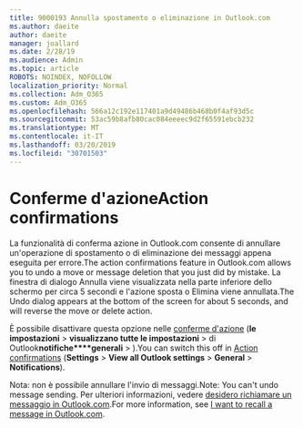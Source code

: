 ```yaml
---
title: 9000193 Annulla spostamento o eliminazione in Outlook.com
ms.author: daeite
author: daeite
manager: joallard
ms.date: 2/28/19
ms.audience: Admin
ms.topic: article
ROBOTS: NOINDEX, NOFOLLOW
localization_priority: Normal
ms.collection: Adm_O365
ms.custom: Adm_O365
ms.openlocfilehash: 566a12c192e117401a9d49486b468b0f4af93d5c
ms.sourcegitcommit: 53ac59b8afb80cac084eeeec9d2f65591ebcb232
ms.translationtype: MT
ms.contentlocale: it-IT
ms.lasthandoff: 03/20/2019
ms.locfileid: "30701503"
---
```

# <a name="action-confirmations"></a><span data-ttu-id="45cda-102">Conferme d'azione</span><span class="sxs-lookup"><span data-stu-id="45cda-102">Action confirmations</span></span>

<span data-ttu-id="45cda-103">La funzionalità di conferma azione in Outlook.com consente di annullare un'operazione di spostamento o di eliminazione dei messaggi appena eseguita per errore.</span><span class="sxs-lookup"><span data-stu-id="45cda-103">The action confirmations feature in Outlook.com allows you to undo a move or message deletion that you just did by mistake.</span></span> <span data-ttu-id="45cda-104">La finestra di dialogo Annulla viene visualizzata nella parte inferiore dello schermo per circa 5 secondi e l'azione sposta o Elimina viene annullata.</span><span class="sxs-lookup"><span data-stu-id="45cda-104">The Undo dialog appears at the bottom of the screen for about 5 seconds, and will reverse the move or delete action.</span></span>

<span data-ttu-id="45cda-105">È possibile disattivare questa opzione nelle [conferme d'azione](https://outlook.live.com/mail/options/general/notifications) (**le impostazioni** > **visualizzano tutte le impostazioni** > di Outlook**notifiche\*\*\*\*generali** > ).</span><span class="sxs-lookup"><span data-stu-id="45cda-105">You can switch this off in [Action confirmations](https://outlook.live.com/mail/options/general/notifications) (**Settings** > **View all Outlook settings** > **General** > **Notifications**).</span></span>

<span data-ttu-id="45cda-106">Nota: non è possibile annullare l'invio di messaggi.</span><span class="sxs-lookup"><span data-stu-id="45cda-106">Note: You can't undo message sending.</span></span> <span data-ttu-id="45cda-107">Per ulteriori informazioni, vedere [desidero richiamare un messaggio in Outlook.com](https://support.office.com/article/c069ddde-5282-4085-8f4c-d7b133324f8a).</span><span class="sxs-lookup"><span data-stu-id="45cda-107">For more information, see [I want to recall a message in Outlook.com](https://support.office.com/article/c069ddde-5282-4085-8f4c-d7b133324f8a).</span></span>